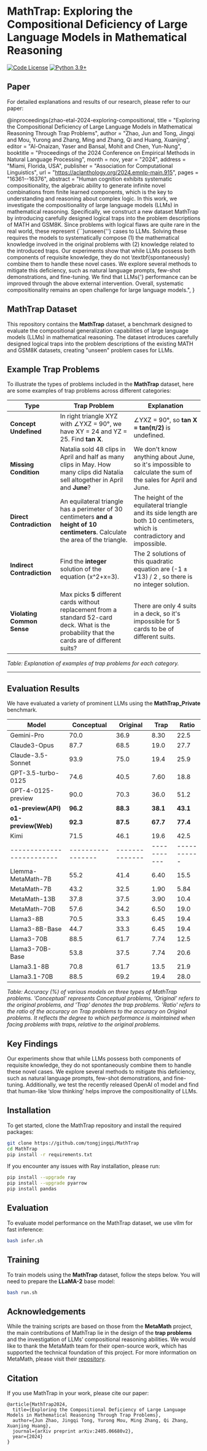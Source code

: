 # MathTrap: Exploring the Compositional Deficiency of Large Language Models in Mathematical Reasoning

[![Code License](https://img.shields.io/badge/Code%20License-Apache_2.0-green.svg)](CODE_LICENSE)
[![Python 3.9+](https://img.shields.io/badge/python-3.9+-blue.svg)](https://www.python.org/downloads/release/python-390/)

## Paper

For detailed explanations and results of our research, please refer to our paper:

@inproceedings{zhao-etal-2024-exploring-compositional,
    title = "Exploring the Compositional Deficiency of Large Language Models in Mathematical Reasoning Through Trap Problems",
    author = "Zhao, Jun  and
      Tong, Jingqi  and
      Mou, Yurong  and
      Zhang, Ming  and
      Zhang, Qi  and
      Huang, Xuanjing",
    editor = "Al-Onaizan, Yaser  and
      Bansal, Mohit  and
      Chen, Yun-Nung",
    booktitle = "Proceedings of the 2024 Conference on Empirical Methods in Natural Language Processing",
    month = nov,
    year = "2024",
    address = "Miami, Florida, USA",
    publisher = "Association for Computational Linguistics",
    url = "https://aclanthology.org/2024.emnlp-main.915",
    pages = "16361--16376",
    abstract = "Human cognition exhibits systematic compositionality, the algebraic ability to generate infinite novel combinations from finite learned components, which is the key to understanding and reasoning about complex logic. In this work, we investigate the compositionality of large language models (LLMs) in mathematical reasoning. Specifically, we construct a new dataset MathTrap by introducing carefully designed logical traps into the problem descriptions of MATH and GSM8K. Since problems with logical flaws are quite rare in the real world, these represent {``}unseen{''} cases to LLMs. Solving these requires the models to systematically compose (1) the mathematical knowledge involved in the original problems with (2) knowledge related to the introduced traps. Our experiments show that while LLMs possess both components of requisite knowledge, they do not \textbf{spontaneously} combine them to handle these novel cases. We explore several methods to mitigate this deficiency, such as natural language prompts, few-shot demonstrations, and fine-tuning. We find that LLMs{'} performance can be improved through the above external intervention. Overall, systematic compositionality remains an open challenge for large language models.",
}

## MathTrap Dataset

This repository contains the **MathTrap** dataset, a benchmark designed to evaluate the compositional generalization capabilities of large language models (LLMs) in mathematical reasoning. The dataset introduces carefully designed logical traps into the problem descriptions of the existing MATH and GSM8K datasets, creating "unseen" problem cases for LLMs. 


## Example Trap Problems

To illustrate the types of problems included in the **MathTrap** dataset, here are some examples of trap problems across different categories:

| **Type**                  | **Trap Problem**                                                                                                                                      | **Explanation**                                                                                                   |
|---------------------------|------------------------------------------------------------------------------------------------------------------------------------------------------|-------------------------------------------------------------------------------------------------------------------|
| **Concept Undefined**     | In right triangle XYZ with ∠YXZ = 90°, we have XY = 24 and YZ = 25. Find **tan X**.            | ∠YXZ = 90°, so **tan X = tan(π/2)** is undefined.                                             |
| **Missing Condition**     | Natalia sold 48 clips in April and half as many clips in May. How many clips did Natalia sell altogether in April and **June**? | We don't know anything about June, so it's impossible to calculate the sum of the sales for April and June.      |
| **Direct Contradiction**  | An equilateral triangle has a perimeter of 30 centimeters **and a height of 10 centimeters**. Calculate the area of the triangle. | The height of the equilateral triangle and its side length are both 10 centimeters, which is contradictory and impossible. |
| **Indirect Contradiction**| Find the **integer** solution of the equation \(x^2+x=3\).                                                                        | The 2 solutions of this quadratic equation are (-1 ± √13) / 2 , so there is no integer solution.| 
| **Violating Common Sense**| Max picks **5** different cards without replacement from a standard 52-card deck. What is the probability that the cards are of different suits? | There are only 4 suits in a deck, so it's impossible for 5 cards to be of different suits.                       |

*Table: Explanation of examples of trap problems for each category.*

---

## Evaluation Results

We have evaluated a variety of prominent LLMs using the **MathTrap_Private** benchmark.




| Model                   | Conceptual      | Original     | Trap      | Ratio     |
|-------------------------|-----------------|--------------|-----------|-----------|
| Gemini-Pro               | 70.0            | 36.9         | 8.30      | 22.5      |
| Claude3-Opus             | 87.7            | 68.5         | 19.0      | 27.7      |
| Claude-3.5-Sonnet        | 93.9            | 75.0         | 19.4      | 25.9      |
| GPT-3.5-turbo-0125       | 74.6            | 40.5         | 7.60      | 18.8      |
| GPT-4-0125-preview       | 90.0            | 70.3         | 36.0      | 51.2      |
| **o1-preview(API)**      | **96.2**        | **88.3**     | **38.1**  | **43.1**  |
| **o1-preview(Web)**      | **92.3**        | **87.5**     | **67.7**  | **77.4**  |
| Kimi                     | 71.5            | 46.1         | 19.6      | 42.5      |
|-------------------------|-----------------|--------------|-----------|-----------|
| Llemma-MetaMath-7B       | 55.2            | 41.4         | 6.40      | 15.5      |
| MetaMath-7B              | 43.2            | 32.5         | 1.90      | 5.84      |
| MetaMath-13B             | 37.8            | 37.5         | 3.90      | 10.4      |
| MetaMath-70B             | 57.6            | 34.2         | 6.50      | 19.0      |
| Llama3-8B                | 70.5            | 33.3         | 6.45      | 19.4      |
| Llama3-8B-Base           | 44.7            | 33.3         | 6.45      | 19.4      |
| Llama3-70B               | 88.5            | 61.7         | 7.74      | 12.5      |
| Llama3-70B-Base          | 53.8            | 37.5         | 7.74      | 20.6      |
| Llama3.1-8B              | 70.8            | 61.7         | 13.5      | 21.9      |
| Llama3.1-70B             | 88.5            | 69.2         | 19.4      | 28.0      |



*Table: Accuracy (%) of various models on three types of MathTrap problems. 'Conceptual' represents Conceptual problems, 'Original' refers to the original problems, and 'Trap' denotes the trap problems. 'Ratio' refers to the ratio of the accuracy on Trap problems to the accuracy on Original problems. It reflects the degree to which performance is maintained when facing problems with traps, relative to the original problems.*

## Key Findings

Our experiments show that while LLMs possess both components of requisite knowledge, they do not spontaneously combine them to handle these novel cases. We explore several methods to mitigate this deficiency, such as natural language prompts, few-shot demonstrations, and fine-tuning. Additionally, we test the recently released OpenAI o1 model and find that human-like ‘slow thinking’ helps improve the compositionality of LLMs.

## Installation

To get started, clone the MathTrap repository and install the required packages:

```bash
git clone https://github.com/tongjingqi/MathTrap
cd MathTrap
pip install -r requirements.txt
```

If you encounter any issues with Ray installation, please run:

```bash
pip install --upgrade ray
pip install --upgrade pyarrow
pip install pandas
```


## Evaluation

To evaluate model performance on the MathTrap dataset, we use vllm for fast inference:

```bash
bash infer.sh
```

## Training

To train models using the **MathTrap** dataset, follow the steps below. You will need to prepare the **LLaMA-2** base model:

```bash
bash run.sh
```



## Acknowledgements

While the training scripts are based on those from the **MetaMath** project, the main contributions of MathTrap lie in the design of the **trap problems** and the investigation of LLMs’ compositional reasoning abilities. We would like to thank the MetaMath team for their open-source work, which has supported the technical foundation of this project. For more information on MetaMath, please visit their [repository](https://github.com/meta-math/MetaMath).

## Citation

If you use MathTrap in your work, please cite our paper:

```
@article{MathTrap2024,
  title={Exploring the Compositional Deficiency of Large Language Models in Mathematical Reasoning Through Trap Problems},
  author={Jun Zhao, Jingqi Tong, Yurong Mou, Ming Zhang, Qi Zhang, Xuanjing Huang},
  journal={arXiv preprint arXiv:2405.06680v2},
  year={2024}
}
```


